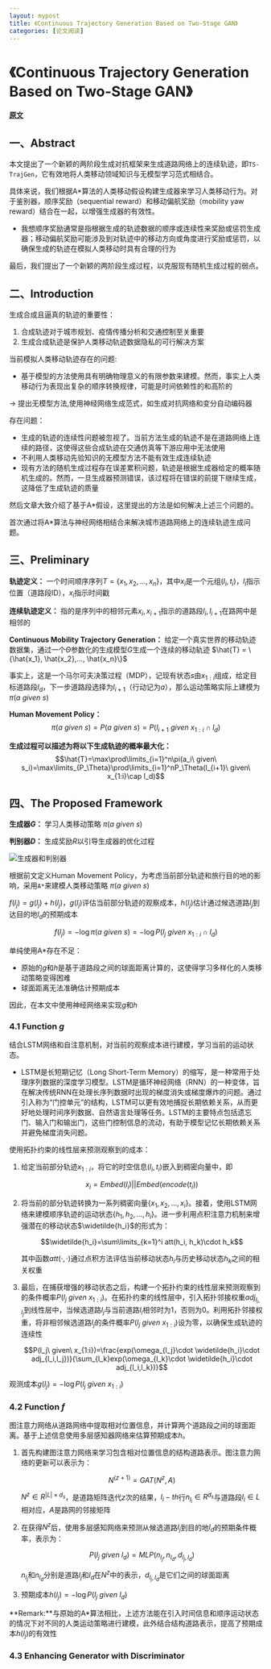 ```yaml
---
layout: mypost
title: 《Continuous Trajectory Generation Based on Two-Stage GAN》
categories: [论文阅读]
---
```

# 《Continuous Trajectory Generation Based on Two-Stage GAN》

**[原文](trojectory+generator.pdf)**

## 一、Abstract

本文提出了一个新颖的两阶段生成对抗框架来生成道路网络上的连续轨迹，即`TS-TrajGen`，它有效地将人类移动领域知识与无模型学习范式相结合。

具体来说，我们根据A*算法的人类移动假设构建生成器来学习人类移动行为。对于鉴别器，顺序奖励（sequential reward）和移动偏航奖励（mobility yaw reward）结合在一起，以增强生成器的有效性。
- 我想顺序奖励通常是指根据生成的轨迹数据的顺序或连续性来奖励或惩罚生成器；移动偏航奖励可能涉及到对轨迹中的移动方向或角度进行奖励或惩罚，以确保生成的轨迹在模拟人类移动时具有合理的行为

最后，我们提出了一个新颖的两阶段生成过程，以克服现有随机生成过程的弱点。

## 二、Introduction

生成合成且逼真的轨迹的重要性：
1. 合成轨迹对于城市规划、疫情传播分析和交通控制至关重要
2. 生成合成轨迹是保护人类移动轨迹数据隐私的可行解决方案

当前模拟人类移动轨迹存在的问题:
- 基于模型的方法使用具有明确物理意义的有限参数来建模。然而，事实上人类移动行为表现出复杂的顺序转换规律，可能是时间依赖性的和高阶的

-> 提出无模型方法,使用神经网络生成范式，如生成对抗网络和变分自动编码器

存在问题：
- 生成的轨迹的连续性问题被忽视了。当前方法生成的轨迹不是在道路网络上连续的路径，这使得这些合成轨迹在交通仿真等下游应用中无法使用
- 不利用人类移动先验知识的无模型方法不能有效生成连续轨迹
- 现有方法的随机生成过程存在误差累积问题，轨迹是根据生成器给定的概率随机生成的。然而，一旦生成器预测错误，该过程将在错误的前提下继续生成，这降低了生成轨迹的质量

然后文章大致介绍了基于A*假设，这里提出的方法是如何解决上述三个问题的。

首次通过将A*算法与神经网络相结合来解决城市道路网络上的连续轨迹生成问题。

## 三、Preliminary

**轨迹定义：** 一个时间顺序序列$T=\{x_1,x_2,...,x_n\}$，其中$x_i$是一个元组$(l_i,t_i)$，$l_i$指示位置（道路段ID），$x_i$指示时间戳

**连续轨迹定义：** 指的是序列中的相邻元素$x_i,x_{i+1}$指示的道路段$l_i, l_{i+1}$在路网中是相邻的

**Continuous Mobility Trajectory Generation：** 给定一个真实世界的移动轨迹数据集，通过一个$\Theta$参数化的生成模型$G$生成一个连续的移动轨迹 $\hat{T} = \{\hat{x_1}, \hat{x_2},..., \hat{x_n}\}$

事实上，这是一个马尔可夫决策过程（MDP），记现有状态$s$由$x_{1:i}$组成，给定目标道路段$l_d$，下一步道路段选择为$l_{i+1}$（行动记为$a$），那么运动策略实际上建模为 $\pi(a\ given\ s)$

**Human Movement Policy：** 
$$\pi(a\ given\ s)=P(a\ given\ s)=P(l_{i+1}\ given\ x_{1:i}\cap l_d)$$

**生成过程可以描述为将以下生成轨迹的概率最大化：**
$$\hat{T}=\max\prod\limits_{i=1}^n\pi(a_i\ given\ s_i)=\max\limits_{P_\Theta}\prod\limits_{i=1}^nP_\Theta(l_{i+1}\ given\ x_{1:i}\cap l_d)$$

## 四、The Proposed Framework

**生成器$G$：** 学习人类移动策略 $\pi(a\ given\ s)$

**判别器$D$：** 生成奖励$R$以引导生成器的优化过程

![生成器和判别器](G_and_D.png)

根据前文定义Human Movement Policy，为考虑当前部分轨迹和旅行目的地的影响，采用`A*`来建模人类移动策略 $\pi(a\ given\ s)$

$f(l_j)=g(l_j)+h(l_j)$，$g(l_j)$评估当前部分轨迹的观察成本，$h(l_j)$估计通过候选道路$l_j$到达目的地$l_d$的预期成本

$$f(l_j)=-\log\pi(a\ given\ s)=-\log P(l_j\ given\ x_{1:i}\cap l_d)$$

单纯使用A*存在不足：
- 原始的$g$和$h$是基于道路段之间的球面距离计算的，这使得学习多样化的人类移动策略变得困难
- 球面距离无法准确估计预期成本

因此，在本文中使用神经网络来实现$g$和$h$

### 4.1 Function $g$

结合LSTM网络和自注意机制，对当前的观察成本进行建模，学习当前的运动状态。
- LSTM是长短期记忆（Long Short-Term Memory）的缩写，是一种常用于处理序列数据的深度学习模型。LSTM是循环神经网络（RNN）的一种变体，旨在解决传统RNN在处理长序列数据时出现的梯度消失或梯度爆炸的问题。通过引入称为“门控单元”的结构，LSTM可以更有效地捕捉长期依赖关系，从而更好地处理时间序列数据、自然语言处理等任务。LSTM的主要特点包括遗忘门、输入门和输出门，这些门控制信息的流动，有助于模型记忆长期依赖关系并避免梯度消失问题。

使用拓扑约束的线性层来预测观察到的成本：
1. 给定当前部分轨迹$x_{1:i}$，将它的时空信息$(l_i,t_i)$嵌入到稠密向量中，即

    $$x_i=Embed(l_i)||Embed(encode(t_i))$$

2. 将当前的部分轨迹转换为一系列稠密向量$\{x_1, x_2,..., x_i\}$。接着，使用LSTM网络来建模顺序轨迹的运动状态$\{h_1, h_2,..., h_i\}$。进一步利用点积注意力机制来增强潜在的移动状态$\widetilde{h_i}$的形式为：
    
    $$\widetilde{h_i}=\sum\limits_{k=1}^i att(h_i, h_k)\cdot h_k$$

    其中函数$att(·,·)$通过点积方法评估当前移动状态$h_i$与历史移动状态$h_k$之间的相关权重

3. 最后，在捕获增强的移动状态之后，构建一个拓扑约束的线性层来预测观察到的条件概率$P(l_j\ given\ x_{1:i})$。在拓扑约束的线性层中，引入拓扑邻接权重$adj_{l_i,l_j}$到线性层中，当候选道路$l_j$与当前道路$l_i$相邻时为1，否则为0。利用拓扑邻接权重，将非相邻候选道路$l_j$的条件概率$P(l_j\ given\ x_{1:i})$设为零，以确保生成轨迹的连续性

    $$P(l_j\ given\ x_{1:i})=\frac{exp(\omega_{l_j}\cdot \widetilde{h_i}\cdot adj_{l_i,l_j})}{\sum_{l_k}exp(\omega_{l_k}\cdot \widetilde{h_i}\cdot adj_{l_i,l_k})}$$

观测成本$g(l_j)=-\log P(l_j\ given\ x_{1:i})$

### 4.2 Function $f$

图注意力网络从道路网络中提取相对位置信息，并计算两个道路段之间的球面距离。基于上述信息使用多层感知器网络来估算预期成本$h$。

1. 首先构建图注意力网络来学习包含相对位置信息的结构道路表示。图注意力网络的更新可以表示为：

    $$N^{(z+1)}=GAT(N^z, A)$$

    $N^z\in R^{|L|\times d_s}$，是道路矩阵迭代$z$次的结果，$l_i-th$行$n_{l_i}\in R^{d_s}$与道路段$l_i\in L$相对应，$A$是路网的邻接矩阵

2. 在获得$N^z$后，使用多层感知网络来预测从候选道路$l_j$到目的地$l_d$的预期条件概率，表示为：

    $$P(l_j\ given\ l_d)=MLP(n_{l_j},n_{l_d},d_{l_j,l_d})$$

    $n_{l_j}$和$n_{l_d}$分别是道路$l_j$和$l_d$在$N^z$中的表示，$d_{l_j,l_d}$是它们之间的球面距离

3. 预期成本$h(l_j)=-\log P(l_j\ given\ l_d)$

**Remark:**与原始的A*算法相比，上述方法能在引入时间信息和顺序运动状态的情况下对不同的人类运动策略进行建模，此外结合结构道路表示，提高了预期成本$h(l_j)$的有效性

### 4.3 Enhancing Generator with Discriminator